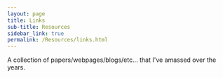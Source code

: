 ```yaml
---
layout: page
title: Links
sub-title: Resources
sidebar_link: true
permalink: /Resources/links.html
---
```


A collection of papers/webpages/blogs/etc... that I've amassed over the years.  

